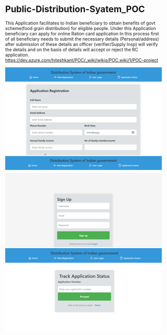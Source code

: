 # Public-Distribution-Syatem_POC
This Application facilitates to Indian beneficiary to obtain benefits of govt scheme(food grain distribution) for eligible people.
Under this Application beneficiary can apply for online Ration card application In this process first of all beneficiary needs to submit the necessary details (Personal/address) after submission of these details an officer (verifier/Supply Insp) will verify the details and on the basis of details will accept or reject the RC application.
https://dev.azure.com/hiteshkant/POC/_wiki/wikis/POC.wiki/1/POC-project

![image](https://github.com/prashantgupta8feb/Public-Distribution-Syatem-POC/blob/Develop/RCMS1.png?raw=true)
![image](https://github.com/prashantgupta8feb/Public-Distribution-Syatem-POC/blob/Develop/RCMS2.png?raw=true)
![image](https://github.com/prashantgupta8feb/Public-Distribution-Syatem-POC/blob/Develop/RCMS3.png?raw=true)
